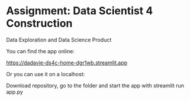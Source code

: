 # Assignment: Data Scientist 4 Construction

Data Exploration and Data Science Product

You can find the app online:

https://dadavie-ds4c-home-dgr1wb.streamlit.app

Or you can use it on a localhost:

Download repository, go to the folder and start the app with
streamlit run app.py
